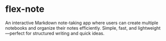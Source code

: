 # flex-note
An interactive Markdown note-taking app where users can create multiple notebooks and organize their notes efficiently. Simple, fast, and lightweight—perfect for structured writing and quick ideas.
